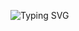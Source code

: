 ![Typing SVG](https://readme-typing-svg.herokuapp.com?color=%2336BCF7&lines=🌎Hello,+World!🌍) <br>

<!-- ![Vadim's github activity graph](https://activity-graph.herokuapp.com/graph?username=v-mokrushin) -->

<!-- ![](https://komarev.com/ghpvc/?username=v-mokrushin) -->

<!-- <strong>I am Vadim, 23 years old.</strong> -->

<!--  <strong>Contacts<strong>🛰

<strong>Technologies<strong>🛠 <br/><br/>
 <img alt="React" src="https://user-images.githubusercontent.com/100188343/215747749-85bdff3f-e532-45c5-8bfd-60c53bba83e7.png" width="22px"/>
<img alt="JS" src="https://user-images.githubusercontent.com/100188343/215746900-f07368d4-bb0f-4950-b3b5-b59e12c4b68c.png" width="22px"/>
<img alt="TS" src="https://user-images.githubusercontent.com/100188343/215747318-5a842c21-f6c1-41f2-b4f0-54b40344fb32.png" width="22px"/>
<img alt="HTML" src="https://user-images.githubusercontent.com/100188343/215747558-0564cfaf-1adf-4e06-b086-7a61ed1574d8.png" width="22px"/>
<img alt="CSS" src="https://user-images.githubusercontent.com/100188343/215747598-be888c2c-9f9c-49e5-8258-a2cbc1fde026.png" width="22px"/> -->
